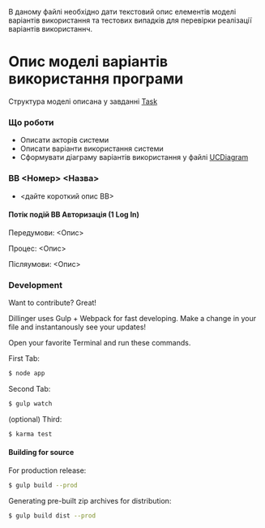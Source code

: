 В даному файлі необхідно дати текстовий опис елементів моделі варіантів використання та тестових випадків для перевірки реалізації варіантів використаннч.
# Опис моделі варіантів використання програми


Структура моделі описана у завданні [Task]

### Що роботи

 - Описати акторів системи
 - Описати варіанти використання системи
 - Сформувати діаграму варіантів використання у файлі [UCDiagram]

### ВВ <Номер> <Назва>

  - <дайте короткий опис ВВ>
  
#### Потік подій ВВ Авторизація (1 Log In)

Передумови: <Опис>

Процес: <Опис>

Післяумови: <Опис>




### Development

Want to contribute? Great!

Dillinger uses Gulp + Webpack for fast developing.
Make a change in your file and instantanously see your updates!

Open your favorite Terminal and run these commands.

First Tab:
```sh
$ node app
```

Second Tab:
```sh
$ gulp watch
```

(optional) Third:
```sh
$ karma test
```
#### Building for source
For production release:
```sh
$ gulp build --prod
```
Generating pre-built zip archives for distribution:
```sh
$ gulp build dist --prod
```


[//]: # (Нижче наведені посилання, які використовуються в тексті)


   [Task]: <https://mix.sumdu.edu.ua/study/forum/185/show/413761?init_from=413761>
   [UCDiagram]: <https://drive.google.com/file/d/1w1u7GFtjviYnltZdpP4IRn0Mg9JNp6aR/view?usp=sharing>
